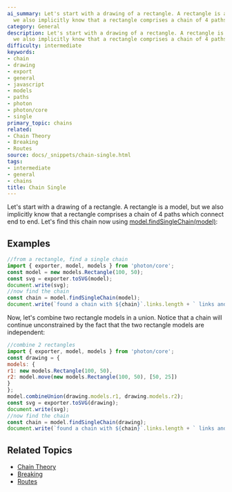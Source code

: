 ```yaml
---
ai_summary: Let's start with a drawing of a rectangle. A rectangle is a model, but
  we also implicitly know that a rectangle comprises a chain of 4 paths which ...
category: General
description: Let's start with a drawing of a rectangle. A rectangle is a model, but
  we also implicitly know that a rectangle comprises a chain of 4 paths which ...
difficulty: intermediate
keywords:
- chain
- drawing
- export
- general
- javascript
- models
- paths
- photon
- photon/core
- single
primary_topic: chains
related:
- Chain Theory
- Breaking
- Routes
source: docs/_snippets/chain-single.html
tags:
- intermediate
- general
- chains
title: Chain Single
---
```

Let's start with a drawing of a rectangle. A rectangle is a model, but we also implicitly know that a rectangle comprises a chain of 4 paths which connect end to end.
Let's find this chain now using [model.findSingleChain(model)](/docs/api/modules/model.md#findsinglechain):

## Examples

```javascript
//from a rectangle, find a single chain
import { exporter, model, models } from 'photon/core';
const model = new models.Rectangle(100, 50);
const svg = exporter.toSVG(model);
document.write(svg);
//now find the chain
const chain = model.findSingleChain(model);
document.write(`found a chain with ${chain}`.links.length + ` links and endless=${chain}`.endless);
```
Now, let's combine two rectangle models in a union.
Notice that a chain will continue unconstrained by the fact that the two rectangle models are independent:
```javascript
//combine 2 rectangles
import { exporter, model, models } from 'photon/core';
const drawing = {
models: {
r1: new models.Rectangle(100, 50),
r2: model.move(new models.Rectangle(100, 50), [50, 25])
}
};
model.combineUnion(drawing.models.r1, drawing.models.r2);
const svg = exporter.toSVG(drawing);
document.write(svg);
//now find the chain
const chain = model.findSingleChain(drawing);
document.write(`found a chain with ${chain}`.links.length + ` links and endless=${chain}`.endless);
```

## Related Topics

- [Chain Theory](../index.md)
- [Breaking](../index.md)
- [Routes](../index.md)
